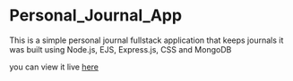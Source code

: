 # Personal_Journal_App
This is a simple personal journal fullstack application that keeps journals it was built using Node.js, EJS, Express.js, CSS and MongoDB

you can view it live [here](https://personal0journal0app.herokuapp.com/)
